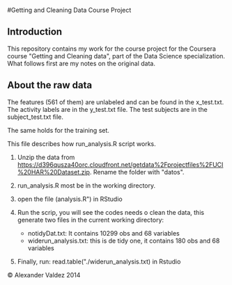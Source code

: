 #Getting and Cleaning Data Course Project

Introduction
------------
This repository contains my work for the course project for the Coursera course "Getting and Cleaning data", part of the Data Science specialization.
What follows first are my notes on the original data.

About the raw data
------------------

The features (561 of them) are unlabeled and can be found in the x_test.txt. 
The activity labels are in the y_test.txt file.
The test subjects are in the subject_test.txt file.

The same holds for the training set.


This file describes how run_analysis.R script works.

1. Unzip the data from https://d396qusza40orc.cloudfront.net/getdata%2Fprojectfiles%2FUCI%20HAR%20Dataset.zip. Rename the folder with "datos".

2. run_analysis.R most be in the working directory.
3. open the file (analysis.R") in RStudio
4. Run the scrip, you will see the codes needs o clean the data, this generate two files in the current working directory:
	* notidyDat.txt: It contains 10299 obs and 68 variables
	* widerun_analysis.txt: this is de tidy one, it contains 180 obs and 68 variables
5. Finally, run: read.table("./widerun_analysis.txt) in Rstudio



© Alexander Valdez 2014
